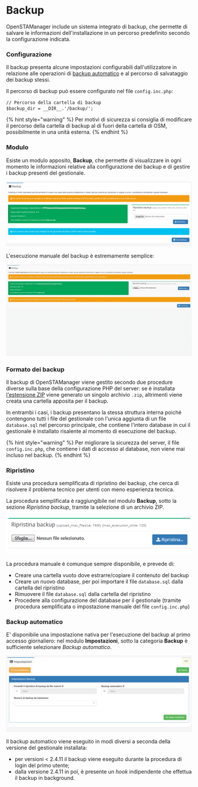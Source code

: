 # Backup

OpenSTAManager include un sistema integrato di backup, che permette di salvare le informazioni dell'installazione in un percorso predefinito secondo la configurazione indicata.

### Configurazione

Il backup presenta alcune impostazioni configurabili dall'utilizzatore in relazione alle operazioni di [backup automatico](backup.md#backup-automatico) e al percorso di salvataggio dei backup stessi.

Il percorso di backup può essere configurato nel file `config.inc.php`:

```
// Percorso della cartella di backup
$backup_dir = __DIR__.'/backup/';
```

{% hint style="warning" %}
Per motivi di sicurezza si consiglia di modificare il percorso della cartella di backup al di fuori della cartella di OSM, possibilmente in una unità esterna.
{% endhint %}

### Modulo

Esiste un modulo apposito, **Backup**, che permette di visualizzare in ogni momento le informazioni relative alla configurazione dei backup e di gestire i backup presenti del gestionale.

![](<../.gitbook/assets/image (46).png>)

L'esecuzione manuale del backup è estremamente semplice:

![](<../.gitbook/assets/creazionebackup (2) (2) (4) (3).gif>)

### Formato dei backup

Il backup di OpenSTAManager viene gestito secondo due procedure diverse sulla base della configurazione PHP del server: se è installata [l'estensione ZIP](https://www.php.net/manual/en/book.zip.php) viene generato un singolo archivio `.zip`, altrimenti viene creata una cartella apposita per il backup.

In entrambi i casi, i backup presentano la stessa struttura interna poiché contengono tutti i file del gestionale con l'unica aggiunta di un file `database.sql` nel percorso principale, che contiene l'intero database in cui il gestionale è installato risalente al momento di esecuzione del backup.

{% hint style="warning" %}
Per migliorare la sicurezza del server, il file `config.inc.php`, che contiene i dati di accesso al database, non viene mai incluso nel backup.
{% endhint %}

### Ripristino

Esiste una procedura semplificata di ripristino dei backup, che cerca di risolvere il problema tecnico per utenti con meno esperienza tecnica.

La procedura semplificata è raggiungibile nel modulo **Backup**, sotto la sezione _Ripristina backup_, tramite la selezione di un archivio ZIP.

![](../.gitbook/assets/RipristinaBackup.PNG)

La procedura manuale è comunque sempre disponibile, e prevede di:

* Creare una cartella vuoto dove estrarre/copiare il contenuto del backup
* Creare un nuovo database, per poi importare il file `database.sql` dalla cartella del ripristino
* Rimuovere il file `database.sql` dalla cartella del ripristino
* Procedere alla configurazione del database per il gestionale (tramite procedura semplificata o impostazione manuale del file `config.inc.php`)

### Backup automatico

E' disponibile una impostazione nativa per l'esecuzione del backup al primo accesso giornaliero: nel modulo **Impostazioni**, sotto la categoria **Backup** è sufficiente selezionare _Backup automatico_.

![Opzioni disponibili per i backup](<../.gitbook/assets/image (27).png>)

Il backup automatico viene eseguito in modi diversi a seconda della versione del gestionale installata:

* per versioni < 2.4.11 il backup viene eseguito durante la procedura di login del primo utente;
* dalla versione 2.4.11 in poi, è presente un _hook_ indipendente che effettua il backup in background.
